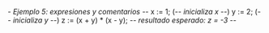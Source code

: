 *- Ejemplo 5: expresiones y comentarios --*
x := 1;    (*-- inicializa x --*)
y := 2;    (*-- inicializa y --*)
z := (x + y) * (x - y);
*-- resultado esperado: z = -3 --*
